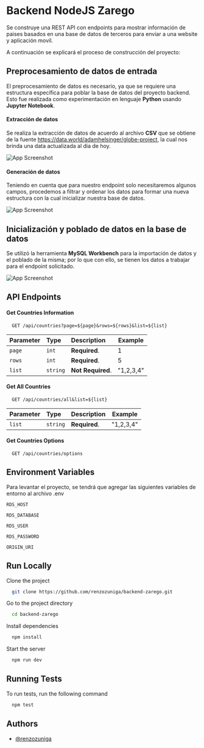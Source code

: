 
# Backend NodeJS Zarego

Se construye una REST API con endpoints para mostrar información de paises basados en una base de datos de terceros para enviar a una website y aplicación movil.

A continuación se explicará el proceso de construcción del proyecto:




## Preprocesamiento de datos de entrada
El preprocesamiento de datos es necesario, ya que se requiere una estructura específica para poblar la base de datos del proyecto backend. Esto fue realizada como experimentación en lenguaje **Python** usando **Jupyter Notebook**.

#### Extracción de datos
Se realiza la extracción de datos de acuerdo al archivo **CSV** que se obtiene de la fuente https://data.world/adamhelsinger/globe-project, la cual nos brinda una data actualizada al dia de hoy.

![App Screenshot](https://img.hotimg.com/Screenshot-2024-02-24-at-12.50.18.png)

#### Generación de datos
Teniendo en cuenta que para nuestro endpoint solo necesitaremos algunos campos, procedemos a filtrar y ordenar los datos para formar una nueva estructura con la cual inicializar nuestra base de datos.

![App Screenshot](https://img.hotimg.com/Screenshot-2024-02-24-at-12.50.34.png)

## Inicialización y poblado de datos en la base de datos
Se utilizó la herramienta **MySQL Workbench** para la importación de datos y el poblado de la misma; por lo que con ello, se tienen los datos a trabajar para el endpoint solicitado. 

![App Screenshot](https://img.hotimg.com/Screenshot-2024-02-24-at-13.00.37.png)



## API Endpoints

#### Get Countries Information

```http
  GET /api/countries?page=${page}&rows=${rows}&list=${list}
```

| Parameter | Type     | Description                | Example |
| :-------- | :------- | :------------------------- |--------|
| `page` | `int` | **Required**. |1|
| `rows` | `int` | **Required**. |5|
| `list` | `string` | **Not Required**. |"1,2,3,4"|

#### Get All Countries

```http
  GET /api/countries/all&list=${list}
```

| Parameter | Type     | Description                | Example |
| :-------- | :------- | :------------------------- |--------|
| `list` | `string` | **Required**. |"1,2,3,4"|

#### Get Countries Options

```http
  GET /api/countries/options
```

## Environment Variables

Para levantar el proyecto, se tendrá que agregar las siguientes variables de entorno al archivo .env

`RDS_HOST`

`RDS_DATABASE`

`RDS_USER`

`RDS_PASSWORD`

`ORIGIN_URI`

## Run Locally

Clone the project

```bash
  git clone https://github.com/renzozuniga/backend-zarego.git
```

Go to the project directory

```bash
  cd backend-zarego
```

Install dependencies

```bash
  npm install
```

Start the server

```bash
  npm run dev
```


## Running Tests

To run tests, run the following command

```bash
  npm test
```


## Authors

- [@renzozuniga](https://www.github.com/renzozuniga)

